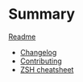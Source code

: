 # Summary

[Readme](./README.md)

- [Changelog](./CHANGELOG.md)
- [Contributing](./CONTRIBUTING.md)
- [ZSH cheatsheet](./zsh-cheatsheet.md)
